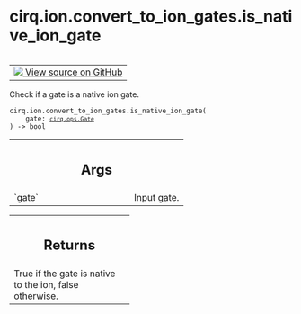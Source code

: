 <div itemscope itemtype="http://developers.google.com/ReferenceObject">
<meta itemprop="name" content="cirq.ion.convert_to_ion_gates.is_native_ion_gate" />
<meta itemprop="path" content="Stable" />
</div>

# cirq.ion.convert_to_ion_gates.is_native_ion_gate

<!-- Insert buttons and diff -->

<table class="tfo-notebook-buttons tfo-api" align="left">

<td>
  <a target="_blank" href="https://github.com/quantumlib/cirq/tree/master/cirq/ion/convert_to_ion_gates.py">
    <img src="https://www.tensorflow.org/images/GitHub-Mark-32px.png" />
    View source on GitHub
  </a>
</td>
</table>



Check if a gate is a native ion gate.

<pre class="devsite-click-to-copy prettyprint lang-py tfo-signature-link">
<code>cirq.ion.convert_to_ion_gates.is_native_ion_gate(
    gate: <a href="../../../cirq/ops/Gate.md"><code>cirq.ops.Gate</code></a>
) -> bool
</code></pre>



<!-- Placeholder for "Used in" -->


<!-- Tabular view -->
 <table class="responsive fixed orange">
<colgroup><col width="214px"><col></colgroup>
<tr><th colspan="2"><h2 class="add-link">Args</h2></th></tr>

<tr>
<td>
`gate`
</td>
<td>
Input gate.
</td>
</tr>
</table>



<!-- Tabular view -->
 <table class="responsive fixed orange">
<colgroup><col width="214px"><col></colgroup>
<tr><th colspan="2"><h2 class="add-link">Returns</h2></th></tr>
<tr class="alt">
<td colspan="2">
True if the gate is native to the ion, false otherwise.
</td>
</tr>

</table>

